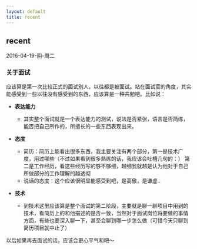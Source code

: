 ```yaml
---
layout: default
title: recent
---
```


## recent
2016-04-19-阴-周二

### 关于面试
应该算是第一次比较正式的面试别人，以往都是被面试。站在面试官的角度，其实能感受到一些以往没有感受到的东西，应该算是一种共勉吧。比如说：

+ **表达能力**

	* 其实整个面试就是一个表达能力的测试，说法是否紧张，语言是否简练，能否把自己所作的，所擅长的一些东西表现出来。

+ **态度**

	* 简历：简历上能看出很多东西，我主要关注有两个部分，第一是技术广度，用过哪些（不过如果看到很多熟练的话，我应该会吐槽几句的：） 第二是工作经历，看这些经历写的够不够细，越细我就越是认为他对于自己所做部分的工作理解的越透彻
	* 说话的态度：这个应该很明显能感受到吧，是高傲，是谦虚..

+ **技术**

	* 到技术这里应该算是整个面试的第二阶段，主要就是聊一聊项目中用到的技术，看简历上的和他描述的是否一致，当然对于面试岗位将要做的事情方面，有些也要深入聊一下，甚至会聊到哪一步怎么做（可惜今天只聊到简历项目就中止了）

以后如果再去面试的话，应该会更心平气和吧～
